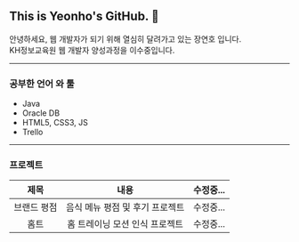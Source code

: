 ## This is Yeonho's GitHub. 👋

안녕하세요, 웹 개발자가 되기 위해 열심히 달려가고 있는 장연호 입니다.<br>
KH정보교육원 웹 개발자 양성과정을 이수중입니다.

---

### 공부한 언어 와 툴
  - Java
  - Oracle DB
  - HTML5, CSS3, JS
  - Trello
  
---

### 프로젝트
|제목|내용|수정중...|
|:-------:|:------:|-------|
|브랜드 평점|음식 메뉴 평점 및 후기 프로젝트|수정중...|
|홈트|홈 트레이닝 모션 인식 프로젝트|수정중...|
















<!--
**Yeon-Ho/Yeon-Ho** is a ✨ _special_ ✨ repository because its `README.md` (this file) appears on your GitHub profile.

Here are some ideas to get you started:

- 🔭 I’m currently working on ...
- 🌱 I’m currently learning ...
- 👯 I’m looking to collaborate on ...
- 🤔 I’m looking for help with ...
- 💬 Ask me about ...
- 📫 How to reach me: ...
- 😄 Pronouns: ...
- ⚡ Fun fact: ...
-->
